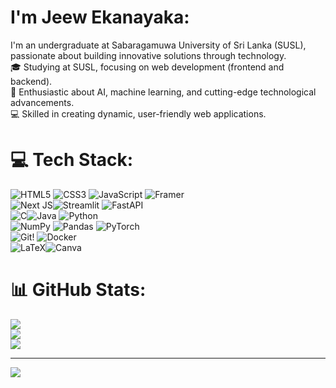 # I'm Jeew Ekanayaka:
I'm an undergraduate at Sabaragamuwa University of Sri Lanka (SUSL), passionate about building innovative solutions through technology.<br>🎓 Studying at SUSL, focusing on web development (frontend and backend).<br>🤖 Enthusiastic about AI, machine learning, and cutting-edge technological advancements.<br>💻 Skilled in creating dynamic, user-friendly web applications.


# 💻 Tech Stack:
![HTML5](https://img.shields.io/badge/html5-%23E34F26.svg?style=for-the-badge&logo=html5&logoColor=white)  ![CSS3](https://img.shields.io/badge/css3-%231572B6.svg?style=for-the-badge&logo=css3&logoColor=white) ![JavaScript](https://img.shields.io/badge/javascript-%23323330.svg?style=for-the-badge&logo=javascript&logoColor=%23F7DF1E)  ![Framer](https://img.shields.io/badge/Framer-black?style=for-the-badge&logo=framer&logoColor=blue) <br>
![Next JS](https://img.shields.io/badge/Next-black?style=for-the-badge&logo=next.js&logoColor=white)![Streamlit](https://img.shields.io/badge/Streamlit-%23FE4B4B.svg?style=for-the-badge&logo=streamlit&logoColor=white) 
![FastAPI](https://img.shields.io/badge/FastAPI-005571?style=for-the-badge&logo=fastapi) <br>
![C](https://img.shields.io/badge/c-%2300599C.svg?style=for-the-badge&logo=c&logoColor=white)![Java](https://img.shields.io/badge/java-%23ED8B00.svg?style=for-the-badge&logo=openjdk&logoColor=white) ![Python](https://img.shields.io/badge/python-3670A0?style=for-the-badge&logo=python&logoColor=ffdd54)<br>
![NumPy](https://img.shields.io/badge/numpy-%23013243.svg?style=for-the-badge&logo=numpy&logoColor=white) ![Pandas](https://img.shields.io/badge/pandas-%23150458.svg?style=for-the-badge&logo=pandas&logoColor=white) ![PyTorch](https://img.shields.io/badge/PyTorch-%23EE4C2C.svg?style=for-the-badge&logo=PyTorch&logoColor=white) <br>
![Git](https://img.shields.io/badge/git-%23F05033.svg?style=for-the-badge&logo=git&logoColor=white)! ![Docker](https://img.shields.io/badge/docker-%230db7ed.svg?style=for-the-badge&logo=docker&logoColor=white)<br>
![LaTeX](https://img.shields.io/badge/latex-%23008080.svg?style=for-the-badge&logo=latex&logoColor=white)![Canva](https://img.shields.io/badge/Canva-%2300C4CC.svg?style=for-the-badge&logo=Canva&logoColor=white) 
# 📊 GitHub Stats:
![](https://github-readme-stats.vercel.app/api?username=jeewnish&theme=radical&hide_border=false&include_all_commits=false&count_private=false)<br/>
![](https://nirzak-streak-stats.vercel.app/?user=jeewnish&theme=radical&hide_border=false)<br/>
![](https://github-readme-stats.vercel.app/api/top-langs/?username=jeewnish&theme=radical&hide_border=false&include_all_commits=false&count_private=false&layout=compact)

---
[![](https://visitcount.itsvg.in/api?id=jeewnish&icon=0&color=0)](https://visitcount.itsvg.in)

<!-- Proudly created with GPRM ( https://gprm.itsvg.in ) -->
